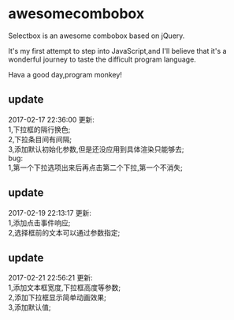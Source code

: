 # awesomecombobox

Selectbox is an awesome combobox based on jQuery.
  
It's my first attempt to step into JavaScript,and I'll believe that it's a wonderful journey to taste the difficult program language.
  
Hava a good day,program monkey!
  
## update
  
2017-02-17 22:36:00 更新:  
1,下拉框的隔行换色;  
2,下拉条目间有间隔;  
3,添加默认初始化参数,但是还没应用到具体渲染只能够去;  
bug:  
1,第一个下拉选项出来后再点击第二个下拉,第一个不消失;  

## update  
2017-02-19 22:13:17 更新:  
1,添加点击事件响应;  
2,选择框前的文本可以通过参数指定;  

## update
2017-02-21 22:56:21 更新:  
1,添加文本框宽度,下拉框高度等参数;  
2,添加下拉框显示简单动画效果;  
3,添加默认值;  